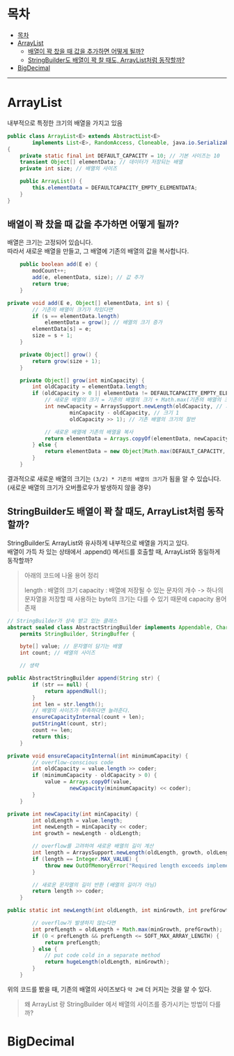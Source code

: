 # 목차
- [목차](#목차)
- [ArrayList](#arraylist)
  - [배열이 꽉 찼을 때 값을 추가하면 어떻게 될까?](#배열이-꽉-찼을-때-값을-추가하면-어떻게-될까)
  - [StringBuilder도 배열이 꽉 찰 때도, ArrayList처럼 동작할까?](#stringbuilder도-배열이-꽉-찰-때도-arraylist처럼-동작할까)
- [BigDecimal](#bigdecimal)
---

# ArrayList

내부적으로 특정한 크기의 배열을 가지고 있음

```java
public class ArrayList<E> extends AbstractList<E>
        implements List<E>, RandomAccess, Cloneable, java.io.Serializable
{
    private static final int DEFAULT_CAPACITY = 10; // 기본 사이즈는 10
    transient Object[] elementData; // 데이터가 저장되는 배열
    private int size; // 배열의 사이즈

    public ArrayList() {
        this.elementData = DEFAULTCAPACITY_EMPTY_ELEMENTDATA;
    }
}
```

## 배열이 꽉 찼을 때 값을 추가하면 어떻게 될까?

배열은 크기는 고정되어 있습니다.  
따라서 새로운 배열을 만들고, 그 배열에 기존의 배열의 값을 복사합니다.

```java
    public boolean add(E e) {
        modCount++;
        add(e, elementData, size); // 값 추가
        return true;
    }
```

```java
private void add(E e, Object[] elementData, int s) {
        // 기존의 배열이 크기가 차있다면
        if (s == elementData.length)
            elementData = grow(); // 배열의 크기 증가
        elementData[s] = e;
        size = s + 1;
    }
```

```java
    private Object[] grow() {
        return grow(size + 1);
    }
```

```java
    private Object[] grow(int minCapacity) {
        int oldCapacity = elementData.length;
        if (oldCapacity > 0 || elementData != DEFAULTCAPACITY_EMPTY_ELEMENTDATA) {
            // 새로운 배열의 크기 = 기존의 배열의 크기 + Math.max(기존의 배열의 크기 / 2, 1)
            int newCapacity = ArraysSupport.newLength(oldCapacity, // 기존의 배열의 크기
                    minCapacity - oldCapacity, // 크기 1
                    oldCapacity >> 1); // 기존 배열의 크기의 절반

            // 새로운 배열에 기존의 배열을 복사
            return elementData = Arrays.copyOf(elementData, newCapacity);
        } else {
            return elementData = new Object[Math.max(DEFAULT_CAPACITY, minCapacity)];
        }
    }
```

결과적으로 새로운 배열의 크기는 `(3/2) * 기존의 배열의 크기`가 됨을 알 수 있습니다. (새로운 배열의 크기가 오버플로우가 발생하지 않을 경우)

## StringBuilder도 배열이 꽉 찰 때도, ArrayList처럼 동작할까?

StringBuilder도 ArrayList와 유사하게 내부적으로 배열을 가지고 있다.  
배열이 가득 차 있는 상태에서 .append() 메서드를 호출할 때, ArrayList와 동일하게 동작할까?

> 아래의 코드에 나올 용어 정리
>
> length : 배열의 크기
> capacity : 배열에 저장될 수 있는 문자의 개수 
> -> 하나의 문자열을 저장할 때 사용하는 byte의 크기는 다를 수 있기 때문에 capacity 용어 존재

```java
// StringBuilder가 상속 받고 있는 클래스
abstract sealed class AbstractStringBuilder implements Appendable, CharSequence
    permits StringBuilder, StringBuffer {

    byte[] value; // 문자열이 담기는 배열
    int count; // 배열의 사이즈

    // 생략
```

```java 
public AbstractStringBuilder append(String str) {
        if (str == null) {
            return appendNull();
        }
        int len = str.length();
        // 배열의 사이즈가 부족하다면 늘려준다.
        ensureCapacityInternal(count + len);
        putStringAt(count, str);
        count += len;
        return this;
    }
```

```java
private void ensureCapacityInternal(int minimumCapacity) {
        // overflow-conscious code
        int oldCapacity = value.length >> coder;
        if (minimumCapacity - oldCapacity > 0) {
            value = Arrays.copyOf(value,
                    newCapacity(minimumCapacity) << coder);
        }
    }
```

```java
private int newCapacity(int minCapacity) {
        int oldLength = value.length;
        int newLength = minCapacity << coder;
        int growth = newLength - oldLength;

        // overflow를 고려하여 새로운 배열의 길이 계산 
        int length = ArraysSupport.newLength(oldLength, growth, oldLength + (2 << coder));
        if (length == Integer.MAX_VALUE) {
            throw new OutOfMemoryError("Required length exceeds implementation limit");
        }

        // 새로운 문자열의 길이 반환 (배열의 길이가 아님)
        return length >> coder;
    }
```

```java
public static int newLength(int oldLength, int minGrowth, int prefGrowth) {

        // overflow가 발생하지 않는다면
        int prefLength = oldLength + Math.max(minGrowth, prefGrowth);
        if (0 < prefLength && prefLength <= SOFT_MAX_ARRAY_LENGTH) {
            return prefLength;
        } else {
            // put code cold in a separate method
            return hugeLength(oldLength, minGrowth);
        }
    }
```

위의 코드를 봤을 때, 기존의 배열의 사이즈보다 `약 2배` 더 커지는 것을 알 수 있다.

> 왜 ArrayList 랑 StringBuilder 에서 배열의 사이즈를 증가시키는 방법이 다를까?


# BigDecimal

